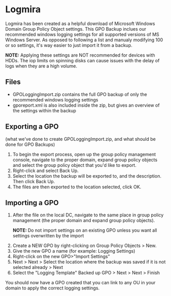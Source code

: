 # Logmira

Logmira has been created as a helpful download of Microsoft Windows Domain Group Policy Object settings. This GPO Backup inclues our recommended windows logging settings for all supported versions of MS Windows Server. As opposed to following a list and manualy modifying 100 or so settings, it's way easier to just import it from a backup.

<b> NOTE:</b> Applying these settings are NOT recommended for devices with HDDs. The iop limits on spinning disks can cause issues with the delay of logs when they are a high volume.

<h2>Files</h2>
<ul>
<li>GPOLoggingImport.zip contains the full GPO backup of only the recommended windows logging settings</li>
<li>gporeport.xml is also included inside the zip, but gives an overview of the settings within the backup</li>
</ul>

<h2>Exporting a GPO </h2>
(what we've done to create GPOLoggingImport.zip, and what should be done for GPO Backups)
<ol>
<li>To begin the export process, open up the group policy management console, navigate to the proper domain, expand group policy objects and select the group policy object that you'd like to export.</li>
<li>Right-click and select Back Up.</li>
<li>Select the location the backup will be exported to, and the description. Then click Back Up.</li>
<li>The files are then exported to the location selected, click OK.</li>
</ol>
<h2>Importing a GPO</h2>
<ol>
<li>After the file on the local DC, navigate to the same place in group policy management (the proper domain and expand group policy objects).</li>

<b>NOTE: </b>Do not import settings on an existing GPO unless you want all settings overwritten by the import

<li>Create a NEW GPO by right-clicking on Group Policy Objects > New. </li>
<li>Give the new GPO a name (for example: Logging Settings)</li>
<li>Right-click on the new GPO>"Import Settings"</li>
<li>Next > Next > Select the location where the backup was saved if it is not selected already > Next</li>
<li>Select the "Logging Template" Backed up GPO > Next > Next > Finish</li>
</ol>
You should now have a GPO created that you can link to any OU in your domain to apply the correct logging settings.


